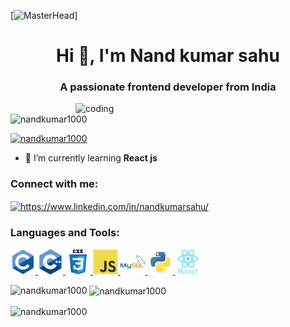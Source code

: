 [![MasterHead](https://www.google.com/imgres?q=web%20developer%20banner%20gif%20animation&imgurl=https%3A%2F%2Fmedia.licdn.com%2Fdms%2Fimage%2FC5612AQErLJQyuT4h2Q%2Farticle-inline_image-shrink_1500_2232%2F0%2F1624597705774%3Fe%3D1715817600%26v%3Dbeta%26t%3DD5kQnHFk-SS9m4K52hQaWnz6nmTHrGMOkcJpEPtNpz4&imgrefurl=https%3A%2F%2Fwww.linkedin.com%2Fpulse%2Fhow-companies-using-javascript-mani-bhargava-banka&docid=B3hv2P0-lN4AQM&tbnid=c99no20jd3YPKM&vet=12ahUKEwjt47XlzcyFAxXJRmwGHQ8mB7QQM3oECE8QAA..i&w=1920&h=590&hcb=2&ved=2ahUKEwjt47XlzcyFAxXJRmwGHQ8mB7QQM3oECE8QAA)]

<h1 align="center">Hi 👋, I'm Nand kumar sahu</h1>
<h3 align="center">A passionate frontend developer from India</h3>
<img align="right" alt="coding" width="400" src="https://www.google.com/imgres?q=frontend%20developer%20animated%20software%20engineer%20coding%20gif&imgurl=https%3A%2F%2Fmedia.dev.to%2Fcdn-cgi%2Fimage%2Fwidth%3D1000%2Cheight%3D420%2Cfit%3Dcover%2Cgravity%3Dauto%2Cformat%3Dauto%2Fhttps%253A%252F%252Fdev-to-uploads.s3.amazonaws.com%252Fuploads%252Farticles%252F36i80aifmnplhnghbt1w.gif&imgrefurl=https%3A%2F%2Fdev.to%2F&docid=dZPexBT39YZLJM&tbnid=tphN4VznZX3D4M&vet=12ahUKEwj6gYvry8yFAxVXSmwGHWJjA3EQM3oECGwQAA..i&w=800&h=436&hcb=2&itg=1&ved=2ahUKEwj6gYvry8yFAxVXSmwGHWJjA3EQM3oECGwQAA">

<p align="left"> <img src="https://komarev.com/ghpvc/?username=nandkumar1000&label=Profile%20views&color=0e75b6&style=flat" alt="nandkumar1000" /> </p>

<p align="left"> <a href="https://github.com/ryo-ma/github-profile-trophy"><img src="https://github-profile-trophy.vercel.app/?username=nandkumar1000" alt="nandkumar1000" /></a> </p>

- 🌱 I’m currently learning **React js**

<h3 align="left">Connect with me:</h3>
<p align="left">
<a href="https://linkedin.com/in/https://www.linkedin.com/in/nandkumarsahu/" target="blank"><img align="center" src="https://raw.githubusercontent.com/rahuldkjain/github-profile-readme-generator/master/src/images/icons/Social/linked-in-alt.svg" alt="https://www.linkedin.com/in/nandkumarsahu/" height="30" width="40" /></a>
</p>

<h3 align="left">Languages and Tools:</h3>
<p align="left"> <a href="https://www.cprogramming.com/" target="_blank" rel="noreferrer"> <img src="https://raw.githubusercontent.com/devicons/devicon/master/icons/c/c-original.svg" alt="c" width="40" height="40"/> </a> <a href="https://www.w3schools.com/cpp/" target="_blank" rel="noreferrer"> <img src="https://raw.githubusercontent.com/devicons/devicon/master/icons/cplusplus/cplusplus-original.svg" alt="cplusplus" width="40" height="40"/> </a> <a href="https://www.w3schools.com/css/" target="_blank" rel="noreferrer"> <img src="https://raw.githubusercontent.com/devicons/devicon/master/icons/css3/css3-original-wordmark.svg" alt="css3" width="40" height="40"/> </a> <a href="https://developer.mozilla.org/en-US/docs/Web/JavaScript" target="_blank" rel="noreferrer"> <img src="https://raw.githubusercontent.com/devicons/devicon/master/icons/javascript/javascript-original.svg" alt="javascript" width="40" height="40"/> </a> <a href="https://www.mysql.com/" target="_blank" rel="noreferrer"> <img src="https://raw.githubusercontent.com/devicons/devicon/master/icons/mysql/mysql-original-wordmark.svg" alt="mysql" width="40" height="40"/> </a> <a href="https://www.python.org" target="_blank" rel="noreferrer"> <img src="https://raw.githubusercontent.com/devicons/devicon/master/icons/python/python-original.svg" alt="python" width="40" height="40"/> </a> <a href="https://reactjs.org/" target="_blank" rel="noreferrer"> <img src="https://raw.githubusercontent.com/devicons/devicon/master/icons/react/react-original-wordmark.svg" alt="react" width="40" height="40"/> </a> </p>

<p><img align="left" src="https://github-readme-stats.vercel.app/api/top-langs?username=nandkumar1000&show_icons=true&locale=en&layout=compact" alt="nandkumar1000" /></p>

<p>&nbsp;<img align="center" src="https://github-readme-stats.vercel.app/api?username=nandkumar1000&show_icons=true&locale=en" alt="nandkumar1000" /></p>

<p><img align="center" src="https://github-readme-streak-stats.herokuapp.com/?user=nandkumar1000&" alt="nandkumar1000" /></p>
